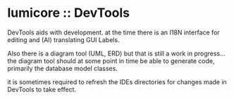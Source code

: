 # lumicore :: DevTools

DevTools aids with development. at the time there is an I18N interface for editing and (AI) translating GUI Labels.

Also there is a diagram tool (UML, ERD) but that is still a work in progress... the diagram tool should at some point in time be able to generate code, primarily the database model classes.

it is sometimes required to refresh the IDEs directories for changes made in DevTools to take effect.